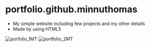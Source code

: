 # portfolio.github.minnuthomas
* My simple website including few projects and my other details
*  Made by using HTML5

![porfolio_1MT](https://user-images.githubusercontent.com/69053809/115942244-44f67c80-a477-11eb-91e0-6e8cc064ed2c.gif)
![portfolio_2MT](https://user-images.githubusercontent.com/69053809/115942252-4de74e00-a477-11eb-92db-a552c94c6cf6.gif)
